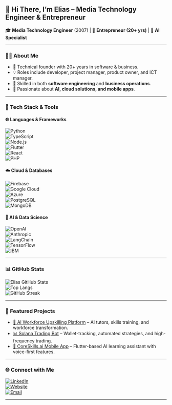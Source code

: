 ## 👋 Hi There, I’m Elias – Media Technology Engineer & Entrepreneur  

🎓 **Media Technology Engineer** (2007) | 💼 **Entrepreneur (20+ yrs)** | 🤖 **AI Specialist**  

---

### 🧑‍💻 About Me
- 🚀 Technical founder with 20+ years in software & business.  
- 💡 Roles include developer, project manager, product owner, and ICT manager.  
- 🔧 Skilled in both **software engineering** and **business operations**.  
- 🤝 Passionate about **AI, cloud solutions, and mobile apps**.  

---

### 🚀 Tech Stack & Tools  

#### 🌐 Languages & Frameworks  
![Python](https://img.shields.io/badge/Python-3776AB?logo=python&logoColor=white)  
![TypeScript](https://img.shields.io/badge/TypeScript-3178C6?logo=typescript&logoColor=white)  
![Node.js](https://img.shields.io/badge/Node.js-339933?logo=node.js&logoColor=white)  
![Flutter](https://img.shields.io/badge/Flutter-02569B?logo=flutter&logoColor=white)  
![React](https://img.shields.io/badge/React-20232A?logo=react&logoColor=61DAFB)  
![PHP](https://img.shields.io/badge/PHP-777BB4?logo=php&logoColor=white)  

#### ☁️ Cloud & Databases  
![Firebase](https://img.shields.io/badge/Firebase-FFCA28?logo=firebase&logoColor=black)  
![Google Cloud](https://img.shields.io/badge/Google_Cloud-4285F4?logo=google-cloud&logoColor=white)  
![Azure](https://img.shields.io/badge/Azure-0078D4?logo=microsoftazure&logoColor=white)  
![PostgreSQL](https://img.shields.io/badge/PostgreSQL-4169E1?logo=postgresql&logoColor=white)  
![MongoDB](https://img.shields.io/badge/MongoDB-47A248?logo=mongodb&logoColor=white)  

#### 🤖 AI & Data Science  
![OpenAI](https://img.shields.io/badge/OpenAI-412991?logo=openai&logoColor=white)  
![Anthropic](https://img.shields.io/badge/Anthropic-000000?logo=anthropic&logoColor=white)  
![LangChain](https://img.shields.io/badge/LangChain-1C3D5A?logo=chainlink&logoColor=white)  
![TensorFlow](https://img.shields.io/badge/TensorFlow-FF6F00?logo=tensorflow&logoColor=white)  
![IBM](https://img.shields.io/badge/IBM_Data_Science-054ADA?logo=ibm&logoColor=white)  

---

### 📊 GitHub Stats  

![Elias GitHub Stats](https://github-readme-stats.vercel.app/api?username=eliasluoma&show_icons=true&theme=radical)  
![Top Langs](https://github-readme-stats.vercel.app/api/top-langs/?username=eliasluoma&layout=compact&theme=radical)  
![GitHub Streak](https://streak-stats.demolab.com/?user=eliasluoma&theme=radical)  

---

### 📱 Featured Projects  
- [🚀 AI Workforce Upskilling Platform](#) – AI tutors, skills training, and workforce transformation.  
- [📊 Solana Trading Bot](#) – Wallet-tracking, automated strategies, and high-frequency trading.  
- [📖 CoreSkills.ai Mobile App](#) – Flutter-based AI learning assistant with voice-first features.  

---

### 🌐 Connect with Me  
[![LinkedIn](https://img.shields.io/badge/LinkedIn-0077B5?logo=linkedin&logoColor=white)](https://linkedin.com/in/eliasluoma)  
[![Website](https://img.shields.io/badge/Website-000000?logo=vercel&logoColor=white)](https://coreseer.com)  
[![Email](https://img.shields.io/badge/Email-0078D4?logo=microsoft-outlook&logoColor=white)](mailto:info@coreseer.com)  

---
